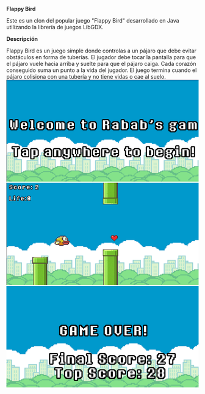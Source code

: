 **Flappy Bird**

Este es un clon del popular juego "Flappy Bird" desarrollado en Java utilizando la librería de juegos LibGDX.

**Descripción**

Flappy Bird es un juego simple donde controlas a un pájaro que debe evitar obstáculos en forma de tuberías. El jugador debe tocar la pantalla para que el pájaro vuele hacia arriba y suelte para que el pájaro caiga. Cada corazón conseguido suma un punto a la vida del jugador. El juego termina cuando el pájaro colisiona con una tubería y no tiene vidas o cae al suelo.
![Logo](foto3.png)
![Logo](foto0.png)
![Logo](foto1.png)
